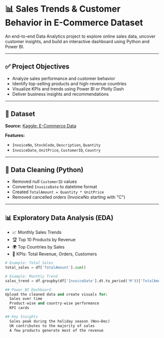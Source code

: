 # 📊 Sales Trends & Customer Behavior in E-Commerce Dataset

An end-to-end Data Analytics project to explore online sales data, uncover customer insights, and build an interactive dashboard using Python and Power BI.

---

## ✅ Project Objectives

- Analyze sales performance and customer behavior
- Identify top-selling products and high-revenue countries
- Visualize KPIs and trends using Power BI or Plotly Dash
- Deliver business insights and recommendations

---

## 📁 Dataset

**Source:** [Kaggle: E-Commerce Data](https://www.kaggle.com/datasets/carrie1/ecommerce-data)

**Features:**
- `InvoiceNo`, `StockCode`, `Description`, `Quantity`
- `InvoiceDate`, `UnitPrice`, `CustomerID`, `Country`

---

## 🧹 Data Cleaning (Python)

- Removed null `CustomerID` values
- Converted `InvoiceDate` to datetime format
- Created `TotalAmount = Quantity * UnitPrice`
- Removed cancelled orders (InvoiceNo starting with "C")

---

## 📊 Exploratory Data Analysis (EDA)

- 📈 Monthly Sales Trends  
- 🏆 Top 10 Products by Revenue  
- 🌍 Top Countries by Sales  
- 🔢 KPIs: Total Revenue, Orders, Customers  

```python
# Example: Total Sales
total_sales = df['TotalAmount'].sum()

# Example: Monthly Trend
sales_trend = df.groupby(df['InvoiceDate'].dt.to_period('M'))['TotalAmount'].sum()

## Power BI Dashboard
Upload the cleaned data and create visuals for:
  Sales over time
  Product-wise and country-wise performance
  KPI cards

## Key Insights
  Sales peak during the holiday season (Nov–Dec)
  UK contributes to the majority of sales
  A few products generate most of the revenue
